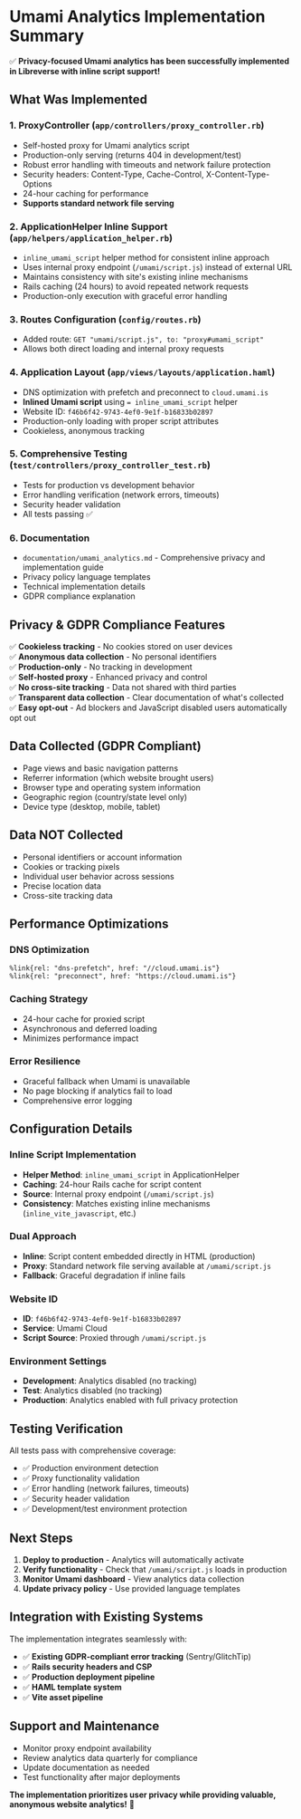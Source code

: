 # Umami Analytics Implementation Summary

✅ **Privacy-focused Umami analytics has been successfully implemented in Libreverse with inline script support!**

## What Was Implemented

### 1. **ProxyController** (`app/controllers/proxy_controller.rb`)

- Self-hosted proxy for Umami analytics script
- Production-only serving (returns 404 in development/test)
- Robust error handling with timeouts and network failure protection
- Security headers: Content-Type, Cache-Control, X-Content-Type-Options
- 24-hour caching for performance
- **Supports standard network file serving**

### 2. **ApplicationHelper Inline Support** (`app/helpers/application_helper.rb`)

- `inline_umami_script` helper method for consistent inline approach
- Uses internal proxy endpoint (`/umami/script.js`) instead of external URL
- Maintains consistency with site's existing inline mechanisms
- Rails caching (24 hours) to avoid repeated network requests
- Production-only execution with graceful error handling

### 3. **Routes Configuration** (`config/routes.rb`)

- Added route: `GET "umami/script.js", to: "proxy#umami_script"`
- Allows both direct loading and internal proxy requests

### 4. **Application Layout** (`app/views/layouts/application.haml`)

- DNS optimization with prefetch and preconnect to `cloud.umami.is`
- **Inlined Umami script** using `= inline_umami_script` helper
- Website ID: `f46b6f42-9743-4ef0-9e1f-b16833b02897`
- Production-only loading with proper script attributes
- Cookieless, anonymous tracking

### 5. **Comprehensive Testing** (`test/controllers/proxy_controller_test.rb`)

- Tests for production vs development behavior
- Error handling verification (network errors, timeouts)
- Security header validation
- All tests passing ✅

### 6. **Documentation**

- `documentation/umami_analytics.md` - Comprehensive privacy and implementation guide
- Privacy policy language templates
- Technical implementation details
- GDPR compliance explanation

## Privacy & GDPR Compliance Features

✅ **Cookieless tracking** - No cookies stored on user devices  
✅ **Anonymous data collection** - No personal identifiers  
✅ **Production-only** - No tracking in development  
✅ **Self-hosted proxy** - Enhanced privacy and control  
✅ **No cross-site tracking** - Data not shared with third parties  
✅ **Transparent data collection** - Clear documentation of what's collected  
✅ **Easy opt-out** - Ad blockers and JavaScript disabled users automatically opt out

## Data Collected (GDPR Compliant)

- Page views and basic navigation patterns
- Referrer information (which website brought users)
- Browser type and operating system information
- Geographic region (country/state level only)
- Device type (desktop, mobile, tablet)

## Data NOT Collected

- Personal identifiers or account information
- Cookies or tracking pixels
- Individual user behavior across sessions
- Precise location data
- Cross-site tracking data

## Performance Optimizations

### DNS Optimization

```haml
%link{rel: "dns-prefetch", href: "//cloud.umami.is"}
%link{rel: "preconnect", href: "https://cloud.umami.is"}
```

### Caching Strategy

- 24-hour cache for proxied script
- Asynchronous and deferred loading
- Minimizes performance impact

### Error Resilience

- Graceful fallback when Umami is unavailable
- No page blocking if analytics fail to load
- Comprehensive error logging

## Configuration Details

### Inline Script Implementation

- **Helper Method**: `inline_umami_script` in ApplicationHelper
- **Caching**: 24-hour Rails cache for script content
- **Source**: Internal proxy endpoint (`/umami/script.js`)
- **Consistency**: Matches existing inline mechanisms (`inline_vite_javascript`, etc.)

### Dual Approach

- **Inline**: Script content embedded directly in HTML (production)
- **Proxy**: Standard network file serving available at `/umami/script.js`
- **Fallback**: Graceful degradation if inline fails

### Website ID

- **ID**: `f46b6f42-9743-4ef0-9e1f-b16833b02897`
- **Service**: Umami Cloud
- **Script Source**: Proxied through `/umami/script.js`

### Environment Settings

- **Development**: Analytics disabled (no tracking)
- **Test**: Analytics disabled (no tracking)
- **Production**: Analytics enabled with full privacy protection

## Testing Verification

All tests pass with comprehensive coverage:

- ✅ Production environment detection
- ✅ Proxy functionality validation
- ✅ Error handling (network failures, timeouts)
- ✅ Security header validation
- ✅ Development/test environment protection

## Next Steps

1. **Deploy to production** - Analytics will automatically activate
2. **Verify functionality** - Check that `/umami/script.js` loads in production
3. **Monitor Umami dashboard** - View analytics data collection
4. **Update privacy policy** - Use provided language templates

## Integration with Existing Systems

The implementation integrates seamlessly with:

- ✅ **Existing GDPR-compliant error tracking** (Sentry/GlitchTip)
- ✅ **Rails security headers and CSP**
- ✅ **Production deployment pipeline**
- ✅ **HAML template system**
- ✅ **Vite asset pipeline**

## Support and Maintenance

- Monitor proxy endpoint availability
- Review analytics data quarterly for compliance
- Update documentation as needed
- Test functionality after major deployments

**The implementation prioritizes user privacy while providing valuable, anonymous website analytics!** 🎯
